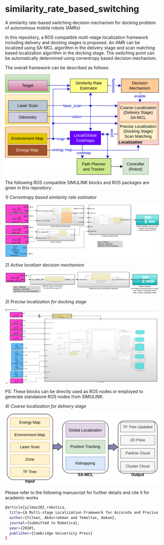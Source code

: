# similarity_rate_based_switching
A similarity rate-based switching decision mechanism for docking problem of autonomous mobile robots (AMRs)

In this repository, a ROS compatible multi-stage localization framework including delivery and docking stages is proposed. An AMR can be localized using SA-MCL algorithm in the delivery stage and scan matching based localization algorithm in the docking stage. The switching point can be automatically determined using correntropy based decision mechanism. 

The overall framework can be described as follows:

![](https://github.com/yilmazabdurrah/similarity_rate_based_switching/blob/master/figures/Framework.png?raw=true)

The following ROS compatible SIMULINK blocks and ROS packages are given in this repository:

_1) Correntropy based similarity rate estimator_

![](https://github.com/yilmazabdurrah/similarity_rate_based_switching/blob/master/figures/SimilarityRateEstimatorSIMULINK_v02.png?raw=true)

_2) Active localizer decision mechanism_

![](https://github.com/yilmazabdurrah/similarity_rate_based_switching/blob/master/figures/DecisionMechanismSIMULINK_v02.png?raw=true)

_3) Precise localization for docking stage_

![](https://github.com/yilmazabdurrah/similarity_rate_based_switching/blob/master/figures/ScanMatcher_v21.png?raw=true)

PS: These blocks can be directly used as ROS nodes or employed to generate standalone ROS nodes from SIMULINK.

_4) Coarse localization for delivery stage_ 

![](https://github.com/yilmazabdurrah/similarity_rate_based_switching/blob/master/figures/SA-MCL.png?raw=true)

Please refer to the following manuscript for further details and cite it for academic works

```bash
@article{yilmaz202_robotica,
  title={A Multi-stage Localization Framework for Accurate and Precise Docking of Autonomous Mobile Robots (AMRs)},
  author={Yilmaz, Abdurrahman and Temeltas, Hakan},
  journal={submitted to Robotica},
  year={202#},
  publisher={Cambridge University Press}
}
```


